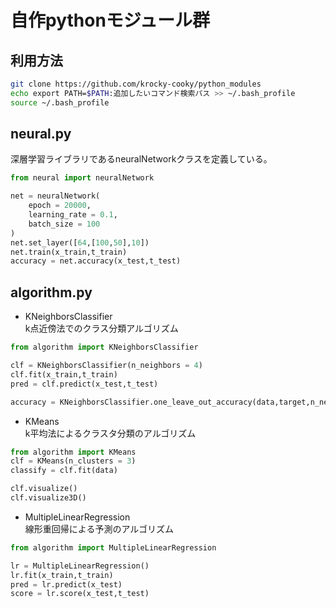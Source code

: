 # 自作pythonモジュール群
## 利用方法
```sh
git clone https://github.com/krocky-cooky/python_modules
echo export PATH=$PATH:追加したいコマンド検索パス >> ~/.bash_profile
source ~/.bash_profile
```
## neural.py
深層学習ライブラリであるneuralNetworkクラスを定義している。
```python
from neural import neuralNetwork

net = neuralNetwork(
    epoch = 20000,
    learning_rate = 0.1,
    batch_size = 100
)
net.set_layer([64,[100,50],10])
net.train(x_train,t_train)
accuracy = net.accuracy(x_test,t_test)
```

## algorithm.py
- KNeighborsClassifier  
k点近傍法でのクラス分類アルゴリズム
```python
from algorithm import KNeighborsClassifier

clf = KNeighborsClassifier(n_neighbors = 4)
clf.fit(x_train,t_train)
pred = clf.predict(x_test,t_test)

accuracy = KNeighborsClassifier.one_leave_out_accuracy(data,target,n_neighbors = 4)
```
- KMeans  
k平均法によるクラスタ分類のアルゴリズム
```python
from algorithm import KMeans
clf = KMeans(n_clusters = 3)
classify = clf.fit(data)

clf.visualize()
clf.visualize3D()
```
- MultipleLinearRegression  
線形重回帰による予測のアルゴリズム
```python
from algorithm import MultipleLinearRegression

lr = MultipleLinearRegression()
lr.fit(x_train,t_train)
pred = lr.predict(x_test)
score = lr.score(x_test,t_test)
```